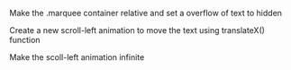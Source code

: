 
Make the .marquee container relative and set a overflow of text to hidden

Create a new scroll-left animation to move the text using translateX() function

Make the scoll-left animation infinite
